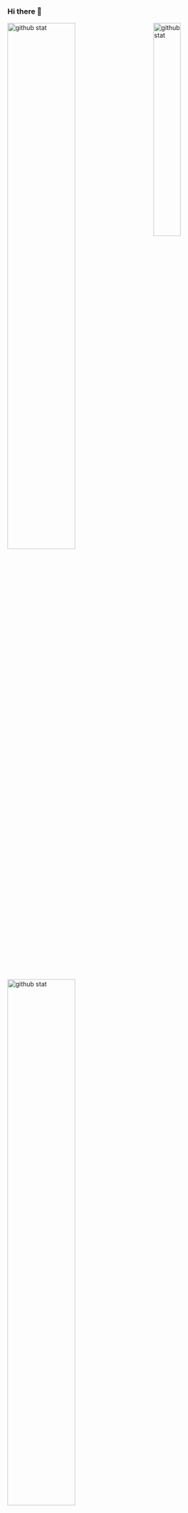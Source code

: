 ### Hi there 👋

<!--
**da20shadow/da20shadow** is a ✨ _special_ ✨ repository because its `README.md` (this file) appears on your GitHub profile.

Here are some ideas to get you started:

- 🔭 I’m currently working on ...
- 🌱 I’m currently learning ...
- 👯 I’m looking to collaborate on ...
- 🤔 I’m looking for help with ...
- 💬 Ask me about ...
- 📫 How to reach me: ...
- 😄 Pronouns: ...
- ⚡ Fun fact: ...
-->

<img src='https://github-readme-streak-stats.herokuapp.com/?user=da20shadow' alt='github stat' width='55%' align='left' />
<img src='https://github-readme-stats.vercel.app/api/top-langs/?username=da20shadow' alt='github stat' width='35%' align='right'/>
<img src='https://github-readme-stats.vercel.app/api?username=da20shadow&show_icons=true&theme=dracula' alt='github stat' width='55%' align='left'/>

